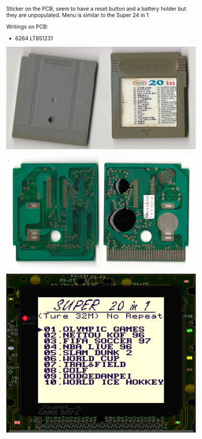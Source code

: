 Sticker on the PCB, seem to have a reset button and a battery holder but they are unpopulated.
Menu is similar to the Super 24 in 1

Writings on PCB:
- 6264 LT851231

![alt text](Cartridge.jpg "Cartridge")

![alt text](PCB.jpg "PCB")

![alt text](Screenshot.png "menu screenshot")